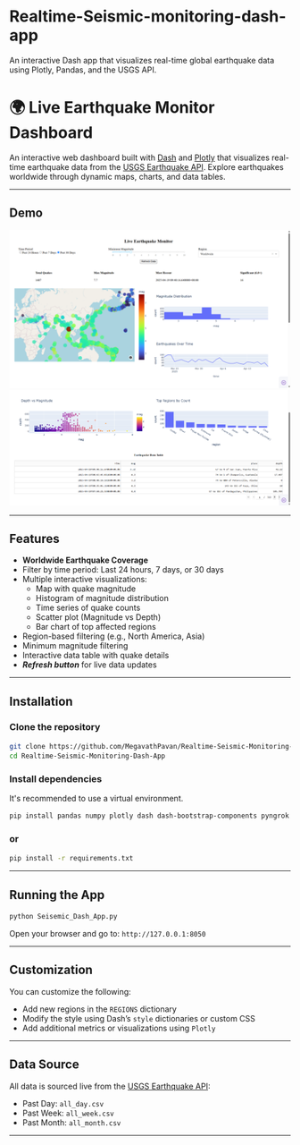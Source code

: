 # Realtime-Seismic-monitoring-dash-app
An interactive Dash app that visualizes real-time global earthquake data using Plotly, Pandas, and the USGS API.

# 🌍 Live Earthquake Monitor Dashboard

An interactive web dashboard built with [Dash](https://dash.plotly.com/) and [Plotly](https://plotly.com/python/) that visualizes real-time earthquake data from the [USGS Earthquake API](https://earthquake.usgs.gov/earthquakes/feed/v1.0/csv.php). Explore earthquakes worldwide through dynamic maps, charts, and data tables.

---

## Demo

![Live Earthquake Dashboard Demo_1](https://github.com/MegavathPavan/Realtime-Seismic-Monitoring-Dash-App/blob/main/WebApp_Demo_1.png?raw=true)
![Live Earthquake Dashboard Demo_2](https://github.com/MegavathPavan/Realtime-Seismic-Monitoring-Dash-App/blob/main/WebApp_Demo_2.png?raw=true)

---

## Features

- **Worldwide Earthquake Coverage**
- Filter by time period: Last 24 hours, 7 days, or 30 days
- Multiple interactive visualizations:
  - Map with quake magnitude
  - Histogram of magnitude distribution
  - Time series of quake counts
  - Scatter plot (Magnitude vs Depth)
  - Bar chart of top affected regions
- Region-based filtering (e.g., North America, Asia)
- Minimum magnitude filtering
- Interactive data table with quake details
- **_Refresh button_** for live data updates

---

## Installation

### Clone the repository

```bash
git clone https://github.com/MegavathPavan/Realtime-Seismic-Monitoring-Dash-App.git
cd Realtime-Seismic-Monitoring-Dash-App
```

### Install dependencies

It's recommended to use a virtual environment.

```bash
pip install pandas numpy plotly dash dash-bootstrap-components pyngrok
```

### or

```bash
pip install -r requirements.txt
```

---

## Running the App

```bash
python Seisemic_Dash_App.py
```

Open your browser and go to: `http://127.0.0.1:8050`

---

## Customization

You can customize the following:

- Add new regions in the `REGIONS` dictionary
- Modify the style using Dash’s `style` dictionaries or custom CSS
- Add additional metrics or visualizations using `Plotly`

---

## Data Source

All data is sourced live from the [USGS Earthquake API](https://earthquake.usgs.gov/earthquakes/feed/v1.0/summary/):

- Past Day: `all_day.csv`
- Past Week: `all_week.csv`
- Past Month: `all_month.csv`


---
